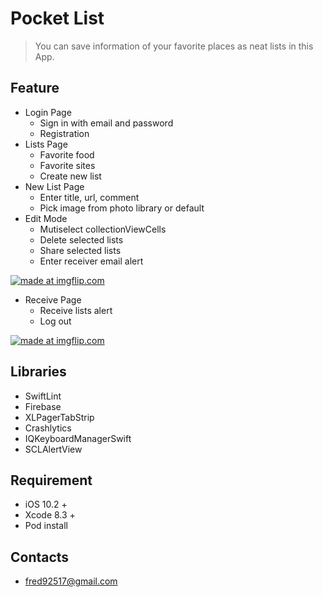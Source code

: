# Pocket List
> You can save information of your favorite places as neat lists in this App. 

## Feature
* Login Page
    * Sign in with email and password
    * Registration
* Lists Page
    * Favorite food
    * Favorite sites
    * Create new list
* New List Page
    * Enter title, url, comment
    * Pick image from photo library or default
* Edit Mode
    * Mutiselect collectionViewCells
    * Delete selected lists
    * Share selected lists
    * Enter receiver email alert
    
<a href="https://imgflip.com/gif/1ooulv"><img src="https://i.imgflip.com/1ooulv.gif" title="made at imgflip.com"/></a>

* Receive Page
    * Receive lists alert
    * Log out
    
<a href="https://imgflip.com/gif/1ootwa"><img src="https://i.imgflip.com/1ootwa.gif" title="made at imgflip.com"/></a>

## Libraries
* SwiftLint
* Firebase
* XLPagerTabStrip
* Crashlytics
* IQKeyboardManagerSwift
* SCLAlertView

## Requirement
* iOS 10.2 +
* Xcode 8.3 +
* Pod install

## Contacts
* <fred92517@gmail.com>
